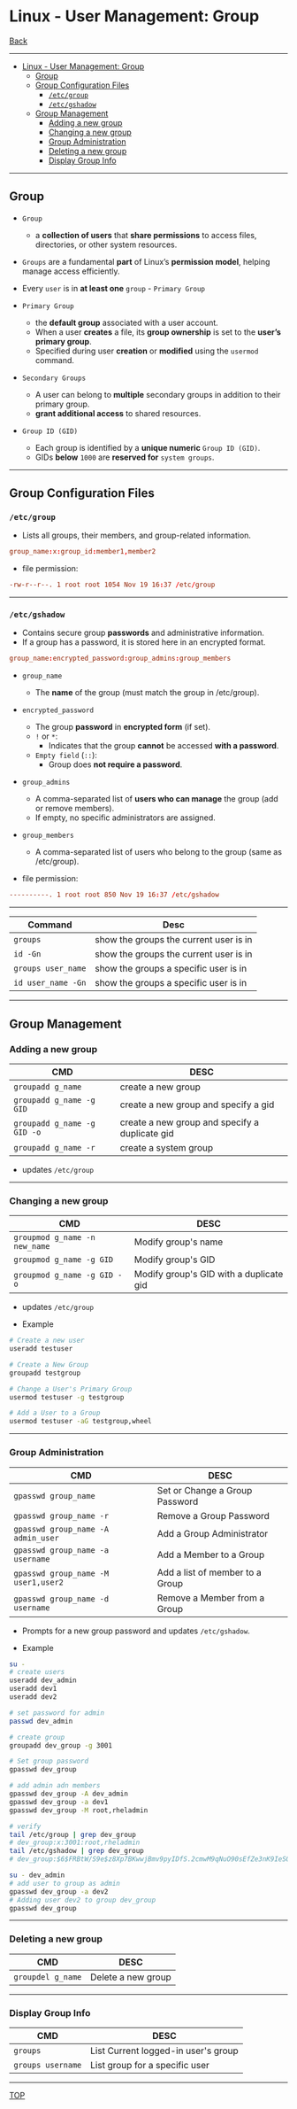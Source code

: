 # Linux - User Management: Group

[Back](../../index.md)

---

- [Linux - User Management: Group](#linux---user-management-group)
  - [Group](#group)
  - [Group Configuration Files](#group-configuration-files)
    - [`/etc/group`](#etcgroup)
    - [`/etc/gshadow`](#etcgshadow)
  - [Group Management](#group-management)
    - [Adding a new group](#adding-a-new-group)
    - [Changing a new group](#changing-a-new-group)
    - [Group Administration](#group-administration)
    - [Deleting a new group](#deleting-a-new-group)
    - [Display Group Info](#display-group-info)

---

## Group

- `Group`
  - a **collection of users** that **share permissions** to access files, directories, or other system resources.
- `Groups` are a fundamental **part** of Linux’s **permission model**, helping manage access efficiently.
- Every `user` is in **at least one** `group` - `Primary Group`

- `Primary Group`

  - the **default group** associated with a user account.
  - When a user **creates** a file, its **group ownership** is set to the **user’s primary group**.
  - Specified during user **creation** or **modified** using the `usermod` command.

- `Secondary Groups`

  - A user can belong to **multiple** secondary groups in addition to their primary group.
  - **grant additional access** to shared resources.

- `Group ID (GID)`

  - Each group is identified by a **unique numeric** `Group ID (GID)`.
  - GIDs **below** `1000` are **reserved for** `system groups`.

---

## Group Configuration Files

### `/etc/group`

- Lists all groups, their members, and group-related information.

```conf
group_name:x:group_id:member1,member2
```

- file permission:

```conf
-rw-r--r--. 1 root root 1054 Nov 19 16:37 /etc/group
```

---

### `/etc/gshadow`

- Contains secure group **passwords** and administrative information.
- If a group has a password, it is stored here in an encrypted format.

```conf
group_name:encrypted_password:group_admins:group_members
```

- `group_name`
  - The **name** of the group (must match the group in /etc/group).
- `encrypted_password`
  - The group **password** in **encrypted form** (if set).
  - `!` or `*`:
    - Indicates that the group **cannot** be accessed **with a password**.
  - `Empty field` (`::`):
    - Group does **not require a password**.
- `group_admins`
  - A comma-separated list of **users who can manage** the group (add or remove members).
  - If empty, no specific administrators are assigned.
- `group_members`

  - A comma-separated list of users who belong to the group (same as /etc/group).

- file permission:

```conf
----------. 1 root root 850 Nov 19 16:37 /etc/gshadow
```

---

| Command            | Desc                                   |
| ------------------ | -------------------------------------- |
| `groups`           | show the groups the current user is in |
| `id -Gn`           | show the groups the current user is in |
| `groups user_name` | show the groups a specific user is in  |
| `id user_name -Gn` | show the groups a specific user is in  |

---

## Group Management

### Adding a new group

| CMD                         | DESC                                           |
| --------------------------- | ---------------------------------------------- |
| `groupadd g_name`           | create a new group                             |
| `groupadd g_name -g GID`    | create a new group and specify a gid           |
| `groupadd g_name -g GID -o` | create a new group and specify a duplicate gid |
| `groupadd g_name -r`        | create a system group                          |

- updates `/etc/group`

---

### Changing a new group

| CMD                           | DESC                                    |
| ----------------------------- | --------------------------------------- |
| `groupmod g_name -n new_name` | Modify group's name                     |
| `groupmod g_name -g GID`      | Modify group's GID                      |
| `groupmod g_name -g GID -o`   | Modify group's GID with a duplicate gid |

- updates `/etc/group`

- Example

```sh
# Create a new user
useradd testuser

# Create a New Group
groupadd testgroup

# Change a User's Primary Group
usermod testuser -g testgroup

# Add a User to a Group
usermod testuser -aG testgroup,wheel
```

---

### Group Administration

| CMD                                 | DESC                            |
| ----------------------------------- | ------------------------------- |
| `gpasswd group_name`                | Set or Change a Group Password  |
| `gpasswd group_name -r`             | Remove a Group Password         |
| `gpasswd group_name -A admin_user`  | Add a Group Administrator       |
| `gpasswd group_name -a username`    | Add a Member to a Group         |
| `gpasswd group_name -M user1,user2` | Add a list of member to a Group |
| `gpasswd group_name -d username`    | Remove a Member from a Group    |

- Prompts for a new group password and updates `/etc/gshadow`.

- Example

```sh
su -
# create users
useradd dev_admin
useradd dev1
useradd dev2

# set password for admin
passwd dev_admin

# create group
groupadd dev_group -g 3001

# Set group password
gpasswd dev_group

# add admin adn members
gpasswd dev_group -A dev_admin
gpasswd dev_group -a dev1
gpasswd dev_group -M root,rheladmin

# verify
tail /etc/group | grep dev_group
# dev_group:x:3001:root,rheladmin
tail /etc/gshadow | grep dev_group
# dev_group:$6$FRBtW/S9e$z8Xp7BKwwjBmv9pyIDfS.2cmwM9qNuO90sEfZe3nK9IeSOKZ2meY7mu9twHSRXcjrwlDvd7hkjlpfVUPHoIUZ/:dev_admin:root,rheladmin

su - dev_admin
# add user to group as admin
gpasswd dev_group -a dev2
# Adding user dev2 to group dev_group
gpasswd dev_group
```

---

### Deleting a new group

| CMD               | DESC               |
| ----------------- | ------------------ |
| `groupdel g_name` | Delete a new group |

---

### Display Group Info

| CMD               | DESC                                |
| ----------------- | ----------------------------------- |
| `groups`          | List Current logged-in user's group |
| `groups username` | List group for a specific user      |

---

[TOP](#linux---user-management-group)
